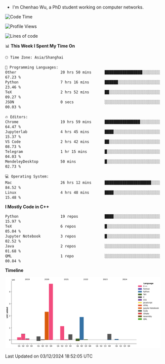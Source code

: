 - I'm Chenhao Wu, a PhD student working on computer networks.

<!--START_SECTION:waka-->
![Code Time](http://img.shields.io/badge/Code%20Time-118%20hrs%2039%20mins-blue)

![Profile Views](http://img.shields.io/badge/Profile%20Views-8-blue)

![Lines of code](https://img.shields.io/badge/From%20Hello%20World%20I%27ve%20Written-12.4%20million%20lines%20of%20code-blue)

📊 **This Week I Spent My Time On** 

```text
🕑︎ Time Zone: Asia/Shanghai

💬 Programming Languages: 
Other                    20 hrs 50 mins      █████████████████░░░░░░░░   67.23 % 
Python                   7 hrs 16 mins       ██████░░░░░░░░░░░░░░░░░░░   23.46 % 
TeX                      2 hrs 52 mins       ██░░░░░░░░░░░░░░░░░░░░░░░   09.27 % 
JSON                     0 secs              ░░░░░░░░░░░░░░░░░░░░░░░░░   00.03 % 

🔥 Editors: 
Chrome                   19 hrs 59 mins      ████████████████░░░░░░░░░   64.47 % 
Jupyterlab               4 hrs 45 mins       ████░░░░░░░░░░░░░░░░░░░░░   15.37 % 
VS Code                  2 hrs 42 mins       ██░░░░░░░░░░░░░░░░░░░░░░░   08.73 % 
Telegram                 1 hr 15 mins        █░░░░░░░░░░░░░░░░░░░░░░░░   04.03 % 
MendeleyDesktop          50 mins             █░░░░░░░░░░░░░░░░░░░░░░░░   02.73 % 

💻 Operating System: 
Mac                      26 hrs 12 mins      █████████████████████░░░░   84.52 % 
Linux                    4 hrs 48 mins       ████░░░░░░░░░░░░░░░░░░░░░   15.48 % 
```

**I Mostly Code in C++** 

```text
Python                   19 repos            ████░░░░░░░░░░░░░░░░░░░░░   15.97 % 
TeX                      6 repos             █░░░░░░░░░░░░░░░░░░░░░░░░   05.04 % 
Jupyter Notebook         3 repos             █░░░░░░░░░░░░░░░░░░░░░░░░   02.52 % 
Java                     2 repos             ░░░░░░░░░░░░░░░░░░░░░░░░░   01.68 % 
QML                      1 repo              ░░░░░░░░░░░░░░░░░░░░░░░░░   00.84 % 
```



**Timeline**

![Lines of Code chart](https://raw.githubusercontent.com/Vito-Swift/Vito-Swift/main/assets/bar_graph.png)


 Last Updated on 03/12/2024 18:52:05 UTC
<!--END_SECTION:waka-->
